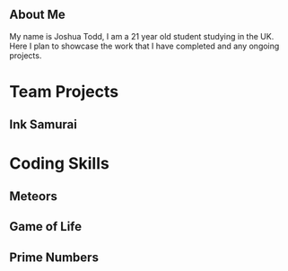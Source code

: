 ## About Me


My name is Joshua Todd, I am a 21 year old student studying in the UK.
Here I plan to showcase the work that I have completed and any ongoing projects.


# Team Projects

## Ink Samurai

# Coding Skills

## Meteors

## Game of Life

## Prime Numbers
